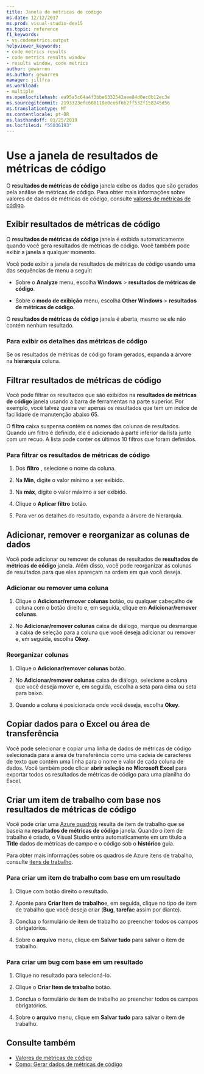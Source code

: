 ```yaml
---
title: Janela de métricas de código
ms.date: 12/12/2017
ms.prod: visual-studio-dev15
ms.topic: reference
f1_keywords:
- vs.codemetrics.output
helpviewer_keywords:
- code metrics results
- code metrics results window
- results window, code metrics
author: gewarren
ms.author: gewarren
manager: jillfra
ms.workload:
- multiple
ms.openlocfilehash: ea95a5c64a4f3bbe6332542aee84d0ec0b12ec3e
ms.sourcegitcommit: 2193323efc608118e0ce6f6b2ff532f158245d56
ms.translationtype: MT
ms.contentlocale: pt-BR
ms.lasthandoff: 01/25/2019
ms.locfileid: "55036193"
---
```

# <a name="use-the-code-metrics-results-window"></a>Use a janela de resultados de métricas de código

O **resultados de métricas de código** janela exibe os dados que são gerados pela análise de métricas de código. Para obter mais informações sobre valores de dados de métricas de código, consulte [valores de métricas de código](../code-quality/code-metrics-values.md).

## <a name="display-code-metrics-results"></a>Exibir resultados de métricas de código

O **resultados de métricas de código** janela é exibida automaticamente quando você gera resultados de métricas de código. Você também pode exibir a janela a qualquer momento.

Você pode exibir a janela de resultados de métricas de código usando uma das sequências de menu a seguir:

- Sobre o **Analyze** menu, escolha **Windows** > **resultados de métricas de código**.

- Sobre o **modo de exibição** menu, escolha **Other Windows** > **resultados de métricas de código**.

O **resultados de métricas de código** janela é aberta, mesmo se ele não contém nenhum resultado.

### <a name="to-view-code-metrics-details"></a>Para exibir os detalhes das métricas de código

Se os resultados de métricas de código foram gerados, expanda a árvore na **hierarquia** coluna.

## <a name="filter-code-metrics-results"></a>Filtrar resultados de métricas de código

Você pode filtrar os resultados que são exibidos na **resultados de métricas de código** janela usando a barra de ferramentas na parte superior. Por exemplo, você talvez queira ver apenas os resultados que tem um índice de facilidade de manutenção abaixo 65.

O **filtro** caixa suspensa contém os nomes das colunas de resultados. Quando um filtro é definido, ele é adicionado à parte inferior da lista junto com um recuo. A lista pode conter os últimos 10 filtros que foram definidos.

### <a name="to-filter-the-code-metrics-results"></a>Para filtrar os resultados de métricas de código

1.  Dos **filtro** , selecione o nome da coluna.

2.  Na **Min**, digite o valor mínimo a ser exibido.

3.  Na **máx**, digite o valor máximo a ser exibido.

4.  Clique o **Aplicar filtro** botão.

5.  Para ver os detalhes do resultado, expanda a árvore de hierarquia.

## <a name="add-remove-and-rearrange-data-columns"></a>Adicionar, remover e reorganizar as colunas de dados

Você pode adicionar ou remover de colunas de resultados de **resultados de métricas de código** janela. Além disso, você pode reorganizar as colunas de resultados para que eles apareçam na ordem em que você deseja.

### <a name="add-or-remove-a-column"></a>Adicionar ou remover uma coluna

1. Clique o **Adicionar/remover colunas** botão, ou qualquer cabeçalho de coluna com o botão direito e, em seguida, clique em **Adicionar/remover colunas**.

1. No **Adicionar/remover colunas** caixa de diálogo, marque ou desmarque a caixa de seleção para a coluna que você deseja adicionar ou remover e, em seguida, escolha **Okey**.

### <a name="rearrange-columns"></a>Reorganizar colunas

1. Clique o **Adicionar/remover colunas** botão.

1. No **Adicionar/remover colunas** caixa de diálogo, selecione a coluna que você deseja mover e, em seguida, escolha a seta para cima ou seta para baixo.

1. Quando a coluna é posicionada onde você deseja, escolha **Okey**.

## <a name="copy-data-to-the-clipboard-or-excel"></a>Copiar dados para o Excel ou área de transferência

Você pode selecionar e copiar uma linha de dados de métricas de código selecionada para a área de transferência como uma cadeia de caracteres de texto que contém uma linha para o nome e valor de cada coluna de dados. Você também pode clicar **abrir seleção no Microsoft Excel** para exportar todos os resultados de métricas de código para uma planilha do Excel.

## <a name="create-a-work-item-based-on-code-metric-results"></a>Criar um item de trabalho com base nos resultados de métricas de código

Você pode criar uma [Azure quadros](/azure/devops/boards/index?view=vsts) resulta de item de trabalho que se baseia na **resultados de métricas de código** janela. Quando o item de trabalho é criado, o Visual Studio entra automaticamente em um título a **Title** dados de métricas de campo e o código sob o **histórico** guia.

Para obter mais informações sobre os quadros de Azure itens de trabalho, consulte [itens de trabalho](/azure/devops/boards/work-items/index?view=vsts).

### <a name="to-create-a-work-item-based-on-a-result"></a>Para criar um item de trabalho com base em um resultado

1.  Clique com botão direito o resultado.

2.  Aponte para **Criar Item de trabalho**e, em seguida, clique no tipo de item de trabalho que você deseja criar (**Bug**, **tarefa**e assim por diante).

3.  Conclua o formulário de item de trabalho ao preencher todos os campos obrigatórios.

4.  Sobre o **arquivo** menu, clique em **Salvar tudo** para salvar o item de trabalho.

### <a name="to-create-a-bug-based-on-a-result"></a>Para criar um bug com base em um resultado

1.  Clique no resultado para selecioná-lo.

2.  Clique o **Criar Item de trabalho** botão.

3.  Conclua o formulário de item de trabalho ao preencher todos os campos obrigatórios.

4.  Sobre o **arquivo** menu, clique em **Salvar tudo** para salvar o item de trabalho.

## <a name="see-also"></a>Consulte também

- [Valores de métricas de código](../code-quality/code-metrics-values.md)
- [Como: Gerar dados de métricas de código](../code-quality/how-to-generate-code-metrics-data.md)